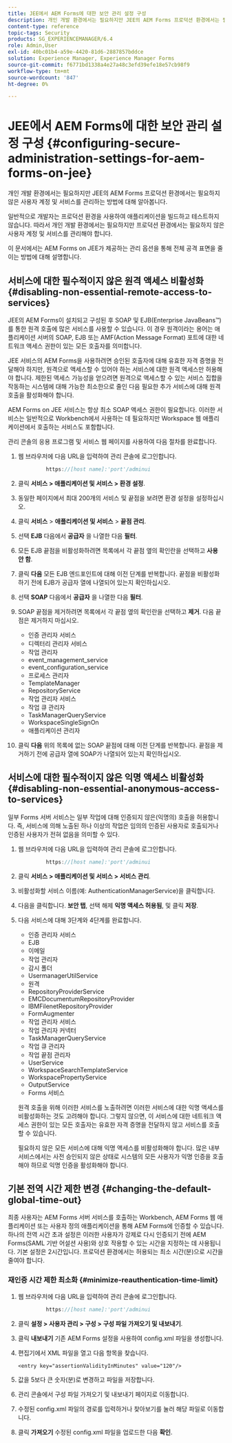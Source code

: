 ```yaml
---
title: JEE에서 AEM Forms에 대한 보안 관리 설정 구성
description: 개인 개발 환경에서는 필요하지만 JEE의 AEM Forms 프로덕션 환경에서는 필요하지 않은 사용자 계정 및 서비스를 관리하는 방법에 대해 알아봅니다.
content-type: reference
topic-tags: Security
products: SG_EXPERIENCEMANAGER/6.4
role: Admin,User
exl-id: 40bc01b4-a59e-4420-81d6-2887857bddce
solution: Experience Manager, Experience Manager Forms
source-git-commit: f6771bd1338a4e27a48c3efd39efe18e57cb98f9
workflow-type: tm+mt
source-wordcount: '847'
ht-degree: 0%

---
```


# JEE에서 AEM Forms에 대한 보안 관리 설정 구성 {#configuring-secure-administration-settings-for-aem-forms-on-jee}

개인 개발 환경에서는 필요하지만 JEE의 AEM Forms 프로덕션 환경에서는 필요하지 않은 사용자 계정 및 서비스를 관리하는 방법에 대해 알아봅니다.

일반적으로 개발자는 프로덕션 환경을 사용하여 애플리케이션을 빌드하고 테스트하지 않습니다. 따라서 개인 개발 환경에서는 필요하지만 프로덕션 환경에서는 필요하지 않은 사용자 계정 및 서비스를 관리해야 합니다.

이 문서에서는 AEM Forms on JEE가 제공하는 관리 옵션을 통해 전체 공격 표면을 줄이는 방법에 대해 설명합니다.

## 서비스에 대한 필수적이지 않은 원격 액세스 비활성화 {#disabling-non-essential-remote-access-to-services}

JEE의 AEM Forms이 설치되고 구성된 후 SOAP 및 EJB(Enterprise JavaBeans™)를 통한 원격 호출에 많은 서비스를 사용할 수 있습니다. 이 경우 원격이라는 용어는 애플리케이션 서버의 SOAP, EJB 또는 AMF(Action Message Format) 포트에 대한 네트워크 액세스 권한이 있는 모든 호출자를 의미합니다.

JEE 서비스의 AEM Forms을 사용하려면 승인된 호출자에 대해 유효한 자격 증명을 전달해야 하지만, 원격으로 액세스할 수 있어야 하는 서비스에 대한 원격 액세스만 허용해야 합니다. 제한된 액세스 가능성을 얻으려면 원격으로 액세스할 수 있는 서비스 집합을 작동하는 시스템에 대해 가능한 최소한으로 줄인 다음 필요한 추가 서비스에 대해 원격 호출을 활성화해야 합니다.

AEM Forms on JEE 서비스는 항상 최소 SOAP 액세스 권한이 필요합니다. 이러한 서비스는 일반적으로 Workbench에서 사용하는 데 필요하지만 Workspace 웹 애플리케이션에서 호출하는 서비스도 포함합니다.

관리 콘솔의 응용 프로그램 및 서비스 웹 페이지를 사용하여 다음 절차를 완료합니다.

1. 웹 브라우저에 다음 URL을 입력하여 관리 콘솔에 로그인합니다.

   ```java
            https://[host name]:'port'/adminui
   ```

1. 클릭 **서비스 > 애플리케이션 및 서비스 > 환경 설정**.
1. 동일한 페이지에서 최대 200개의 서비스 및 끝점을 보려면 환경 설정을 설정하십시오.
1. 클릭 **서비스** > **애플리케이션 및 서비스** > **끝점 관리**.
1. 선택 **EJB** 다음에서 **공급자** 을 나열한 다음 **필터**.
1. 모든 EJB 끝점을 비활성화하려면 목록에서 각 끝점 옆의 확인란을 선택하고 **사용 안 함**.
1. 클릭 **다음** 모든 EJB 엔드포인트에 대해 이전 단계를 반복합니다. 끝점을 비활성화하기 전에 EJB가 공급자 열에 나열되어 있는지 확인하십시오.
1. 선택 **SOAP** 다음에서 **공급자** 을 나열한 다음 **필터**.
1. SOAP 끝점을 제거하려면 목록에서 각 끝점 옆의 확인란을 선택하고 **제거**. 다음 끝점은 제거하지 마십시오.

   * 인증 관리자 서비스
   * 디렉터리 관리자 서비스
   * 작업 관리자
   * event_management_service
   * event_configuration_service
   * 프로세스 관리자
   * TemplateManager
   * RepositoryService
   * 작업 관리자 서비스
   * 작업 큐 관리자
   * TaskManagerQueryService
   * WorkspaceSingleSignOn
   * 애플리케이션 관리자

1. 클릭 **다음** 위의 목록에 없는 SOAP 끝점에 대해 이전 단계를 반복합니다. 끝점을 제거하기 전에 공급자 열에 SOAP가 나열되어 있는지 확인하십시오.

## 서비스에 대한 필수적이지 않은 익명 액세스 비활성화 {#disabling-non-essential-anonymous-access-to-services}

일부 Forms 서버 서비스는 일부 작업에 대해 인증되지 않은(익명의) 호출을 허용합니다. 즉, 서비스에 의해 노출된 하나 이상의 작업은 임의의 인증된 사용자로 호출되거나 인증된 사용자가 전혀 없음을 의미할 수 있다.

1. 웹 브라우저에 다음 URL을 입력하여 관리 콘솔에 로그인합니다.

   ```java
            https://[host name]:'port'/adminui
   ```

1. 클릭 **서비스 > 애플리케이션 및 서비스 > 서비스 관리**.
1. 비활성화할 서비스 이름(예: AuthenticationManagerService)을 클릭합니다.
1. 다음을 클릭합니다. **보안 탭**, 선택 해제 **익명 액세스 허용됨**, 및 클릭 **저장**.
1. 다음 서비스에 대해 3단계와 4단계를 완료합니다.

   * 인증 관리자 서비스
   * EJB
   * 이메일
   * 작업 관리자
   * 감시 폴더
   * UsermanagerUtilService
   * 원격
   * RepositoryProviderService
   * EMCDocumentumRepositoryProvider
   * IBMFilenetRepositoryProvider
   * FormAugmenter
   * 작업 관리자 서비스
   * 작업 관리자 커넥터
   * TaskManagerQueryService
   * 작업 큐 관리자
   * 작업 끝점 관리자
   * UserService
   * WorkspaceSearchTemplateService
   * WorkspacePropertyService
   * OutputService
   * Forms 서비스

   원격 호출을 위해 이러한 서비스를 노출하려면 이러한 서비스에 대한 익명 액세스를 비활성화하는 것도 고려해야 합니다. 그렇지 않으면, 이 서비스에 대한 네트워크 액세스 권한이 있는 모든 호출자는 유효한 자격 증명을 전달하지 않고 서비스를 호출할 수 있습니다.

   필요하지 않은 모든 서비스에 대해 익명 액세스를 비활성화해야 합니다. 많은 내부 서비스에서는 사전 승인되지 않은 상태로 시스템의 모든 사용자가 익명 인증을 호출해야 하므로 익명 인증을 활성화해야 합니다.

## 기본 전역 시간 제한 변경 {#changing-the-default-global-time-out}

최종 사용자는 AEM Forms 서버 서비스를 호출하는 Workbench, AEM Forms 웹 애플리케이션 또는 사용자 정의 애플리케이션을 통해 AEM Forms에 인증할 수 있습니다. 하나의 전역 시간 초과 설정은 이러한 사용자가 강제로 다시 인증되기 전에 AEM Forms(SAML 기반 어설션 사용)와 상호 작용할 수 있는 시간을 지정하는 데 사용됩니다. 기본 설정은 2시간입니다. 프로덕션 환경에서는 허용되는 최소 시간(분)으로 시간을 줄여야 합니다.

### 재인증 시간 제한 최소화 {#minimize-reauthentication-time-limit}

1. 웹 브라우저에 다음 URL을 입력하여 관리 콘솔에 로그인합니다.

   ```java
            https://[host name]:'port'/adminui
   ```

1. 클릭 **설정 > 사용자 관리 > 구성 > 구성 파일 가져오기 및 내보내기**.
1. 클릭 **내보내기** 기존 AEM Forms 설정을 사용하여 config.xml 파일을 생성합니다.
1. 편집기에서 XML 파일을 열고 다음 항목을 찾습니다.

   `<entry key="assertionValidityInMinutes" value="120"/>`

1. 값을 5보다 큰 숫자(분)로 변경하고 파일을 저장합니다.
1. 관리 콘솔에서 구성 파일 가져오기 및 내보내기 페이지로 이동합니다.
1. 수정된 config.xml 파일의 경로를 입력하거나 찾아보기를 눌러 해당 파일로 이동합니다.
1. 클릭 **가져오기** 수정된 config.xml 파일을 업로드한 다음 **확인**.
